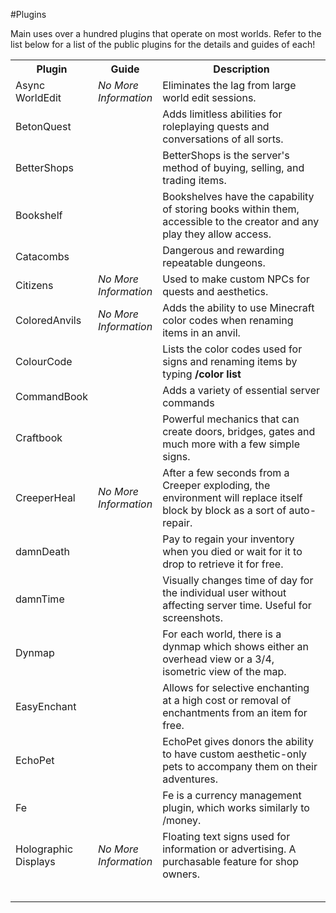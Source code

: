 ---
---
#Plugins

Main uses over a hundred plugins that operate on most worlds.  Refer to the list below for a list of the public plugins for the details and guides of each!

<table class="tg" width="100%">
  <tr>
    <th class="tg-yw4l" width="20%">Plugin</th>
    <th class="tg-yw4l" width="20%">Guide</th>
    <th class="tg-yw4l" width="60%">Description</th>
  </tr>
  <tr>
    <td class="tg-9hbo">Async WorldEdit</td>
    <td class="tg-jogk"><i>No More Information</i></td>
    <td class="tg-yw4l">Eliminates the lag from large world edit sessions.</td>
  </tr>
  <tr>
    <td class="tg-9hbo">BetonQuest</td>
    <td class="tg-yw4l"></td>
    <td class="tg-yw4l">Adds limitless abilities for roleplaying quests and conversations of all sorts.</td>
  </tr>
  <tr>
    <td class="tg-9hbo">BetterShops</td>
    <td class="tg-yw4l"></td>
    <td class="tg-yw4l">BetterShops is the server's method of buying, selling, and trading items.</td>
  </tr>
  <tr>
    <td class="tg-9hbo">Bookshelf</td>
    <td class="tg-yw4l"></td>
    <td class="tg-yw4l">Bookshelves have the capability of storing books within them, accessible to the creator and any play they allow access.</td>
  </tr>
  <tr>
    <td class="tg-9hbo">Catacombs</td>
    <td class="tg-yw4l"></td>
    <td class="tg-yw4l">Dangerous and rewarding repeatable dungeons.</td>
  </tr>
  <tr>
    <td class="tg-9hbo">Citizens</td>
    <td class="tg-jogk"><i>No More Information</i></td>
    <td class="tg-yw4l">Used to make custom NPCs for quests and aesthetics.</td>
  </tr>
  <tr>
    <td class="tg-9hbo">ColoredAnvils</td>
    <td class="tg-jogk"><i>No More Information</i></td>
    <td class="tg-yw4l">Adds the ability to use Minecraft color codes when renaming items in an anvil.</td>
  </tr>
  <tr>
    <td class="tg-yw4l">ColourCode</td>
    <td class="tg-yw4l"></td>
    <td class="tg-yw4l">Lists the color codes used for signs and renaming items by typing <b>/color list</b></td>
  </tr>
  <tr>
    <td class="tg-yw4l">CommandBook</td>
    <td class="tg-yw4l"></td>
    <td class="tg-yw4l">Adds a variety of essential server commands</td>
  </tr>
  <tr>
    <td class="tg-yw4l">Craftbook</td>
    <td class="tg-yw4l"></td>
    <td class="tg-yw4l">Powerful mechanics that can create doors, bridges, gates and much more with a few simple signs.</td>
  </tr>
  <tr>
    <td class="tg-yw4l">CreeperHeal</td>
    <td class="tg-yw4l"><i>No More Information</i></td>
    <td class="tg-yw4l">After a few seconds from a Creeper exploding, the environment will replace itself block by block as a sort of auto-repair.</td>
  </tr>
  <tr>
    <td class="tg-yw4l">damnDeath</td>
    <td class="tg-yw4l"></td>
    <td class="tg-yw4l">Pay to regain your inventory when you died or wait for it to drop to retrieve it for free.</td>
  </tr>
  <tr>
    <td class="tg-yw4l">damnTime</td>
    <td class="tg-yw4l"></td>
    <td class="tg-yw4l">Visually changes time of day for the individual user without affecting server time. Useful for screenshots.</td>
  </tr>
  <tr>
    <td class="tg-yw4l">Dynmap</td>
    <td class="tg-yw4l"></td>
    <td class="tg-yw4l">For each world, there is a dynmap which shows either an overhead view or a 3/4, isometric view of the map.</td>
  </tr>
  <tr>
    <td class="tg-yw4l">EasyEnchant</td>
    <td class="tg-yw4l"></td>
    <td class="tg-yw4l">Allows for selective enchanting at a high cost or removal of enchantments from an item for free.</td>
  </tr>
  <tr>
    <td class="tg-yw4l">EchoPet</td>
    <td class="tg-yw4l"></td>
    <td class="tg-yw4l">EchoPet gives donors the ability to have custom aesthetic-only pets to accompany them on their adventures.</td>
  </tr>
  <tr>
    <td class="tg-yw4l">Fe</td>
    <td class="tg-yw4l"></td>
    <td class="tg-yw4l">Fe is a currency management plugin, which works similarly to /money.</td>
  </tr>
  <tr>
    <td class="tg-yw4l">Holographic Displays</td>
    <td class="tg-yw4l"><i>No More Information</i></td>
    <td class="tg-yw4l">Floating text signs used for information or advertising. A purchasable feature for shop owners.</td>
  </tr>
  <tr>
    <td class="tg-yw4l"></td>
    <td class="tg-yw4l"></td>
    <td class="tg-yw4l"></td>
  </tr>
  <tr>
    <td class="tg-yw4l"></td>
    <td class="tg-yw4l"></td>
    <td class="tg-yw4l"></td>
  </tr>
  <tr>
    <td class="tg-yw4l"></td>
    <td class="tg-yw4l"></td>
    <td class="tg-yw4l"></td>
  </tr>
  <tr>
    <td class="tg-yw4l"></td>
    <td class="tg-yw4l"></td>
    <td class="tg-yw4l"></td>
  </tr>
  <tr>
    <td class="tg-yw4l"></td>
    <td class="tg-yw4l"></td>
    <td class="tg-yw4l"></td>
  </tr>
</table>
